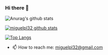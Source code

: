 ### Hi there 👋

<img src="https://camo.githubusercontent.com/07f36bf……3d61626…" alt="Anurag's github stats" data-canonical-src="https://github-readme-stats.vercel.app/api?username=miguelpl32&show_icons=true&theme=react" style="max-width: 100%;">

[![miguelpl32 github stats](https://github-readme-stats.vercel.app/api?username=miguelpl32)](https://github.com/miguelpl32/github-readme-stats)

[![Top Langs](https://github-readme-stats.vercel.app/api/top-langs/?username=miguelpl32&layout=compact)](https://github.com/miguelpl32/github-readme-stats)

- 📫 How to reach me: miguelpl32@gmail.com

<!--
**miguelpl32/miguelpl32** is a ✨ _special_ ✨ repository because its `README.md` (this file) appears on your GitHub profile.

Here are some ideas to get you started:

- 🔭 I’m currently working on ...
- 🌱 I’m currently learning ...
- 👯 I’m looking to collaborate on ...
- 🤔 I’m looking for help with ...
- 💬 Ask me about ...
- 📫 How to reach me: ...
- 😄 Pronouns: ...
- ⚡ Fun fact: ...
-->
